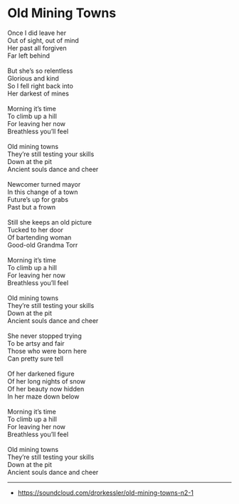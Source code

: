 # Old Mining Towns

Once I did leave her\
Out of sight, out of mind\
Her past all forgiven\
Far left behind\
\
But she’s so relentless\
Glorious and kind\
So I fell right back into\
Her darkest of mines\
\
Morning it’s time\
To climb up a hill\
For leaving her now\
Breathless you’ll feel\
\
Old mining towns\
They’re still testing your skills\
Down at the pit\
Ancient souls dance and cheer\
\
Newcomer turned mayor\
In this change of a town\
Future’s up for grabs\
Past but a frown\
\
Still she keeps an old picture\
Tucked to her door\
Of bartending woman\
Good-old Grandma Torr\
\
Morning it’s time\
To climb up a hill\
For leaving her now\
Breathless you’ll feel\
\
Old mining towns\
They’re still testing your skills\
Down at the pit\
Ancient souls dance and cheer\
\
She never stopped trying\
To be artsy and fair\
Those who were born here\
Can pretty sure tell\
\
Of her darkened figure\
Of her long nights of snow\
Of her beauty now hidden\
In her maze down below\
\
Morning it’s time\
To climb up a hill\
For leaving her now\
Breathless you’ll feel\
\
Old mining towns\
They’re still testing your skills\
Down at the pit\
Ancient souls dance and cheer

---

- https://soundcloud.com/drorkessler/old-mining-towns-n2-1
